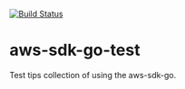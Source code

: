[![Build Status](https://travis-ci.org/ohsawa0515/aws-sdk-go-test.svg?branch=master)](https://travis-ci.org/ohsawa0515/aws-sdk-go-test)

aws-sdk-go-test
===
Test tips collection of using the aws-sdk-go.

